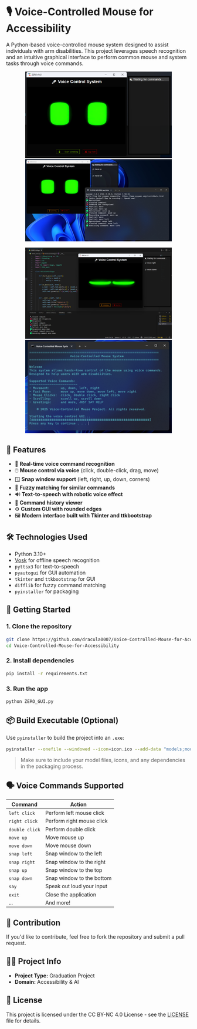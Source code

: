 # 🎙️ Voice-Controlled Mouse for Accessibility

A Python-based voice-controlled mouse system designed to assist individuals with arm disabilities. This project leverages speech recognition and an intuitive graphical interface to perform common mouse and system tasks through voice commands.

<p align="center">
  <img src="Images/GUI.png" width="400" alt="GUI"/>
  <img src="Images/Live Recognition.png" width="400" alt="Live"/>
</p>

<p align="center">
  <img src="Images/Code Run.png" width="400" alt="Code"/>
  <img src="Images/script for run.png" width="400" alt="run script"/>
</p>

## 📌 Features

- 🎤 **Real-time voice command recognition**
- 🖱️ **Mouse control via voice** (click, double-click, drag, move)
- 🪟 **Snap window support** (left, right, up, down, corners)
- 🧠 **Fuzzy matching for similar commands**
- 🔊 **Text-to-speech with robotic voice effect**
- 🧾 **Command history viewer**
- ⚙️ **Custom GUI with rounded edges**
- 🖼️ **Modern interface built with Tkinter and ttkbootstrap**

## 🛠️ Technologies Used

- Python 3.10+
- [Vosk](https://alphacephei.com/vosk/) for offline speech recognition
- `pyttsx3` for text-to-speech
- `pyautogui` for GUI automation
- `tkinter` and `ttkbootstrap` for GUI
- `difflib` for fuzzy command matching
- `pyinstaller` for packaging

## 🚀 Getting Started

### 1. Clone the repository

```bash
git clone https://github.com/dracula0007/Voice-Controlled-Mouse-for-Accessibility.git
cd Voice-Controlled-Mouse-for-Accessibility
```

### 2. Install dependencies

```bash
pip install -r requirements.txt
```

### 3. Run the app

```bash
python ZERO_GUI.py
```

## 📦 Build Executable (Optional)

Use `pyinstaller` to build the project into an `.exe`:

```bash
pyinstaller --onefile --windowed --icon=icon.ico --add-data "models;models" ZERO_GUI.py
```

> Make sure to include your model files, icons, and any dependencies in the packaging process.

## 🗣️ Voice Commands Supported

| Command        | Action                      |
|----------------|-----------------------------|
| `left click`   | Perform left mouse click    |
| `right click`  | Perform right mouse click   |
| `double click` | Perform double click        |
| `move up`      | Move mouse up               |
| `move down`    | Move mouse down             |
| `snap left`    | Snap window to the left     |
| `snap right`   | Snap window to the right    |
| `snap up`      | Snap window to the top      |
| `snap down`    | Snap window to the bottom   |
| `say`          | Speak out loud your input   |
| `exit`         | Close the application       |
| ...            | And more!                   |

## 🤝 Contribution

If you'd like to contribute, feel free to fork the repository and submit a pull request.

## 🧑‍🎓 Project Info

- **Project Type:** Graduation Project  
- **Domain:** Accessibility & AI

## 📄 License

This project is licensed under the CC BY-NC 4.0 License - see the [LICENSE](LICENSE.md) file for details.
